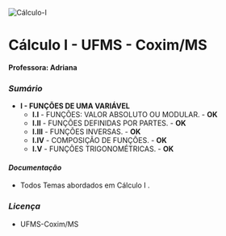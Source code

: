 
![Cálculo-I](http://www.estudar.info/wp-content/uploads/2015/02/disciplina-pre-calculo-matematica-para-engenharia-e1425152065989.jpg)

# Cálculo I - UFMS - Coxim/MS
 __Professora: Adriana__ 
### *Sumário* 
* __I - FUNÇÕES DE UMA VARIÁVEL__
  - __I.I__ - FUNÇÕES: VALOR ABSOLUTO OU MODULAR. - __OK__
  - __I.II__ - FUNÇÕES DEFINIDAS POR PARTES. - __OK__
  - __I.III__ - FUNÇÕES INVERSAS. - __OK__
  - __I.IV__ - COMPOSIÇÃO DE FUNÇÕES. - __OK__
  - __I.V__ - FUNÇÕES TRIGONOMÉTRICAS. - __OK__

#### *Documentação*
* Todos Temas abordados em Cálculo I .

### *Licença*
* UFMS-Coxim/MS

